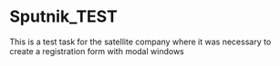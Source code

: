# Sputnik_TEST
This is a test task for the satellite company where it was necessary to create a registration form with modal windows
